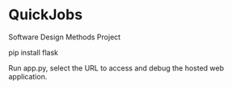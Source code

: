 # QuickJobs
Software Design Methods Project

pip install flask

Run app.py, select the URL to access and debug the hosted web application. 